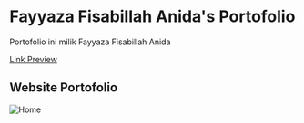 # Fayyaza Fisabillah Anida's Portofolio
Portofolio ini milik Fayyaza Fisabillah Anida

[Link Preview]()

## Website Portofolio

![Home]()